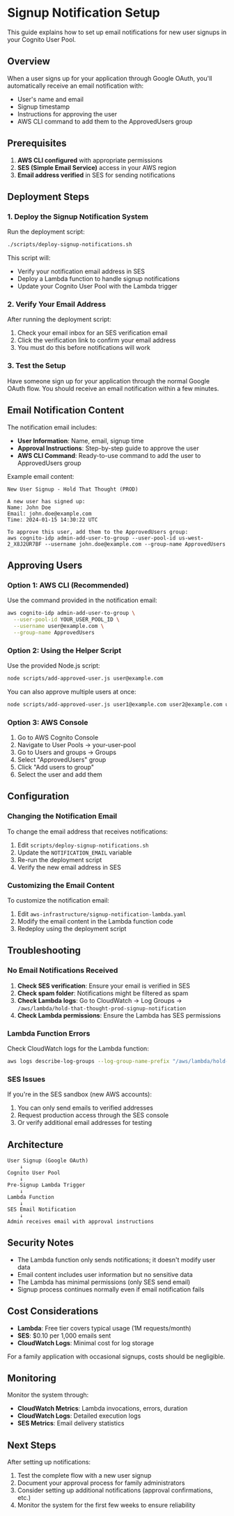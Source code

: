 # Signup Notification Setup

This guide explains how to set up email notifications for new user signups in your Cognito User Pool.

## Overview

When a user signs up for your application through Google OAuth, you'll automatically receive an email notification with:
- User's name and email
- Signup timestamp
- Instructions for approving the user
- AWS CLI command to add them to the ApprovedUsers group

## Prerequisites

1. **AWS CLI configured** with appropriate permissions
2. **SES (Simple Email Service)** access in your AWS region
3. **Email address verified** in SES for sending notifications

## Deployment Steps

### 1. Deploy the Signup Notification System

Run the deployment script:

```bash
./scripts/deploy-signup-notifications.sh
```

This script will:
- Verify your notification email address in SES
- Deploy a Lambda function to handle signup notifications
- Update your Cognito User Pool with the Lambda trigger

### 2. Verify Your Email Address

After running the deployment script:
1. Check your email inbox for an SES verification email
2. Click the verification link to confirm your email address
3. You must do this before notifications will work

### 3. Test the Setup

Have someone sign up for your application through the normal Google OAuth flow. You should receive an email notification within a few minutes.

## Email Notification Content

The notification email includes:

- **User Information**: Name, email, signup time
- **Approval Instructions**: Step-by-step guide to approve the user
- **AWS CLI Command**: Ready-to-use command to add the user to ApprovedUsers group

Example email content:
```
New User Signup - Hold That Thought (PROD)

A new user has signed up:
Name: John Doe
Email: john.doe@example.com
Time: 2024-01-15 14:30:22 UTC

To approve this user, add them to the ApprovedUsers group:
aws cognito-idp admin-add-user-to-group --user-pool-id us-west-2_X8J2UR7BF --username john.doe@example.com --group-name ApprovedUsers
```

## Approving Users

### Option 1: AWS CLI (Recommended)

Use the command provided in the notification email:

```bash
aws cognito-idp admin-add-user-to-group \
  --user-pool-id YOUR_USER_POOL_ID \
  --username user@example.com \
  --group-name ApprovedUsers
```

### Option 2: Using the Helper Script

Use the provided Node.js script:

```bash
node scripts/add-approved-user.js user@example.com
```

You can also approve multiple users at once:

```bash
node scripts/add-approved-user.js user1@example.com user2@example.com user3@example.com
```

### Option 3: AWS Console

1. Go to AWS Cognito Console
2. Navigate to User Pools → your-user-pool
3. Go to Users and groups → Groups
4. Select "ApprovedUsers" group
5. Click "Add users to group"
6. Select the user and add them

## Configuration

### Changing the Notification Email

To change the email address that receives notifications:

1. Edit `scripts/deploy-signup-notifications.sh`
2. Update the `NOTIFICATION_EMAIL` variable
3. Re-run the deployment script
4. Verify the new email address in SES

### Customizing the Email Content

To customize the notification email:

1. Edit `aws-infrastructure/signup-notification-lambda.yaml`
2. Modify the email content in the Lambda function code
3. Redeploy using the deployment script

## Troubleshooting

### No Email Notifications Received

1. **Check SES verification**: Ensure your email is verified in SES
2. **Check spam folder**: Notifications might be filtered as spam
3. **Check Lambda logs**: Go to CloudWatch → Log Groups → `/aws/lambda/hold-that-thought-prod-signup-notification`
4. **Check Lambda permissions**: Ensure the Lambda has SES permissions

### Lambda Function Errors

Check CloudWatch logs for the Lambda function:

```bash
aws logs describe-log-groups --log-group-name-prefix "/aws/lambda/hold-that-thought-prod-signup-notification"
```

### SES Issues

If you're in the SES sandbox (new AWS accounts):
1. You can only send emails to verified addresses
2. Request production access through the SES console
3. Or verify additional email addresses for testing

## Architecture

```
User Signup (Google OAuth)
    ↓
Cognito User Pool
    ↓
Pre-Signup Lambda Trigger
    ↓
Lambda Function
    ↓
SES Email Notification
    ↓
Admin receives email with approval instructions
```

## Security Notes

- The Lambda function only sends notifications; it doesn't modify user data
- Email content includes user information but no sensitive data
- The Lambda has minimal permissions (only SES send email)
- Signup process continues normally even if email notification fails

## Cost Considerations

- **Lambda**: Free tier covers typical usage (1M requests/month)
- **SES**: $0.10 per 1,000 emails sent
- **CloudWatch Logs**: Minimal cost for log storage

For a family application with occasional signups, costs should be negligible.

## Monitoring

Monitor the system through:
- **CloudWatch Metrics**: Lambda invocations, errors, duration
- **CloudWatch Logs**: Detailed execution logs
- **SES Metrics**: Email delivery statistics

## Next Steps

After setting up notifications:
1. Test the complete flow with a new user signup
2. Document your approval process for family administrators
3. Consider setting up additional notifications (approval confirmations, etc.)
4. Monitor the system for the first few weeks to ensure reliability